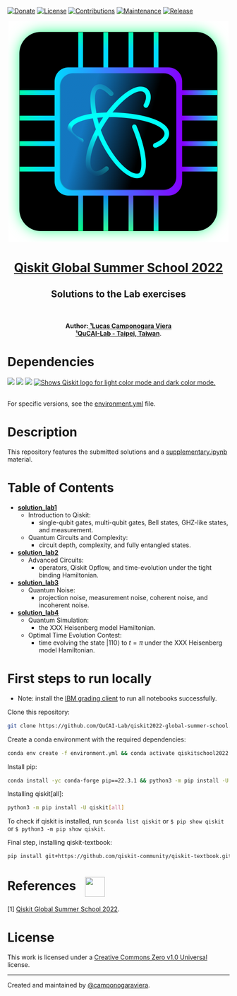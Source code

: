 <!-- Badges: -->
[![Donate](https://img.shields.io/badge/Donate-PayPal-green.svg?logo=paypal&style=flat-square)](https://www.paypal.me/CamponogaraViera/100)
[![License](https://img.shields.io/github/license/QuCAI-Lab/qiskit2022-global-summer-school.svg?logo=CreativeCommons&style=flat-square)](https://github.com/QuCAI-Lab/qiskit2022-global-summer-school/blob/dev/LICENSE.md)
[![Contributions](https://img.shields.io/badge/contributions-welcome-orange?style=flat-square)](https://github.com/QuCAI-Lab/qiskit2022-global-summer-school/pulls)
[![Maintenance](https://img.shields.io/badge/Maintained%3F-yes-green.svg)](https://github.com/QuCAI-Lab/qiskit2022-global-summer-school/graphs/commit-activity)
[![Release](https://img.shields.io/github/release/QuCAI-Lab/qiskit2022-global-summer-school.svg)](https://github.com/QuCAI-Lab/qiskit2022-global-summer-school/releases)

<!-- Logo: -->
<div align="center">
  <a href="https://qucai-lab.github.io/">
    <img src="https://github.com/QuCAI-Lab/qucai-lab.github.io/blob/main/assets/QuCAI-Lab.png" height="500" width="500" alt="Logo">
  </a>
</div>

<!-- Title: -->
<div align="center">
  <h1> <a href="https://qiskit.org/events/summer-school/"> Qiskit Global Summer School 2022 </a></h1>
  <h2> Solutions to the Lab exercises </h2>
</div>
<br> 
<br> 

<!-- Author: -->
<div align="center">
<b>Author:<a target="_blank" href="https://github.com/camponogaraviera"> ¹Lucas Camponogara Viera</a></b>
<br>
<b><a target="_blank" href="https://github.com/QuCAI-Lab">¹QuCAI-Lab - Taipei, Taiwan</a></b>.
</div>

<!-- Dependencies: -->
# Dependencies
<a href="https://www.python.org/" target="_blank" rel="noopener noreferrer"><img height="27" src="https://www.python.org/static/img/python-logo.png"></a>
<a href="https://numpy.org/" target="_blank" rel="noopener noreferrer"><img height="27" src="https://numpy.org/images/logo.svg"></a>
<a href="https://matplotlib.org" target="_blank" rel="noopener noreferrer"><img height="27" src="https://matplotlib.org/_static/images/logo2.svg"></a>
<a href="https://qiskit.org/" target="_blank" rel="noopener noreferrer">
  <picture>
    <source media="(prefers-color-scheme: dark)" srcset="https://qiskit.org/documentation/stable/0.19/_static/logo.png">
    <img alt="Shows Qiskit logo for light color mode and dark color mode." src="https://upload.wikimedia.org/wikipedia/commons/thumb/5/51/Qiskit-Logo.svg/1200px-Qiskit-Logo.svg.png" height="27">
  </picture>
</a>
<br>
<br>
  
For specific versions, see the [environment.yml](environment.yml) file.

# Description

This repository features the submitted solutions and a [supplementary.ipynb](supplementary.ipynb) material.


# Table of Contents

- **[solution_lab1](https://github.com/QuCAI-Lab/qiskit2022-global-summer-school/blob/dev/solution_lab1.ipynb)**
  - Introduction to Qiskit: 
    - single-qubit gates, multi-qubit gates, Bell states, GHZ-like states, and measurement.
  - Quantum Circuits and Complexity: 
    - circuit depth, complexity, and fully entangled states.
- **[solution_lab2](https://github.com/QuCAI-Lab/qiskit2022-global-summer-school/blob/dev/solution_lab2.ipynb)**
  - Advanced Circuits: 
    - operators, Qiskit Opflow, and time-evolution under the tight binding Hamiltonian.
- **[solution_lab3](https://github.com/QuCAI-Lab/qiskit2022-global-summer-school/blob/dev/solution_lab3.ipynb)**
  - Quantum Noise: 
    - projection noise, measurement noise, coherent noise, and incoherent noise.
- **[solution_lab4](https://github.com/QuCAI-Lab/qiskit2022-global-summer-school/blob/dev/solution_lab4.ipynb)**
  - Quantum Simulation:
    - the XXX Heisenberg model Hamiltonian.
  - Optimal Time Evolution Contest:
    - time evolving the state $|110\rangle$ to $t=\pi$ under the XXX Heisenberg model Hamiltonian.

# First steps to run locally

- Note: install the [IBM grading client](https://github.com/qiskit-community/Quantum-Challenge-Grader#run-locally) to run all notebooks successfully.

Clone this repository:
```bash
git clone https://github.com/QuCAI-Lab/qiskit2022-global-summer-school.git && cd qiskit2022-global-summer-school
```
Create a conda environment with the required dependencies:
```bash
conda env create -f environment.yml && conda activate qiskitschool2022
```
Install pip:
```bash
conda install -yc conda-forge pip==22.3.1 && python3 -m pip install -U --upgrade pip
```
Installing qiskit[all]:
```bash
python3 -m pip install -U qiskit[all]
```
To check if qiskit is installed, run `$conda list qiskit` or `$ pip show qiskit` or `$ python3 -m pip show qiskit`. 

Final step, installing qiskit-textbook:
```bash
pip install git+https://github.com/qiskit-community/qiskit-textbook.git#subdirectory=qiskit-textbook-src
```

# References &nbsp; <a href="#"><img valign="middle" height="45px" src="https://img.icons8.com/book" width="45" hspace="0px" vspace="0px"></a> 
  
\[1] [Qiskit Global Summer School 2022](https://www.youtube.com/playlist?list=PLOFEBzvs-Vvo5o97bYt8o1l8Ra1poMASQ).

 
# License

This work is licensed under a [Creative Commons Zero v1.0 Universal](LICENSE.md) license.

<hr>

Created and maintained by [@camponogaraviera][1].

[1]: https://github.com/camponogaraviera
